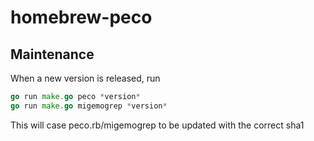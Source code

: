 homebrew-peco
=============

## Maintenance

When a new version is released, run

```go
go run make.go peco *version*
go run make.go migemogrep *version*
```

This will case peco.rb/migemogrep to be updated with the correct sha1
